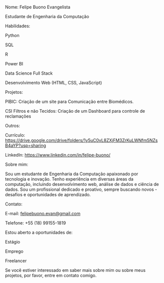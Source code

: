 Nome: Felipe Buono Evangelista

Estudante de Engenharia da Computação


Habilidades:

Python

SQL

R

Power BI

Data Science Full Stack

Desenvolvimento Web (HTML, CSS, JavaScript)


Projetos:

PIBIC: Criação de um site para Comunicação entre Biomédicos.

CSI Filtros e não Tecidos: Criação de um Dashboard para controle de reclamações


Outros:

Currículo: https://drive.google.com/drive/folders/1y5uC0vL8ZXjFM3ZrKuLWNfm5NZsB4aYP?usp=sharing

LinkedIn: https://www.linkedin.com/in/felipe-buono/


Sobre mim:

Sou um estudante de Engenharia da Computação apaixonado por tecnologia e inovação. Tenho experiência em diversas áreas da computação, incluindo desenvolvimento web, análise de dados e ciência de dados. Sou um profissional dedicado e proativo, sempre buscando novos -desafios e oportunidades de aprendizado.


Contato:

E-mail: felipebuono.evan@gmail.com

Telefone: +55 (18) 99155-1819


Estou aberto a oportunidades de:

Estágio

Emprego

Freelancer

Se você estiver interessado em saber mais sobre mim ou sobre meus projetos, por favor, entre em contato comigo.
